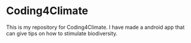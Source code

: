 # Coding4Climate
This is my repository for Coding4Climate. I have made a android app that can give tips on how to stimulate biodiversity.
